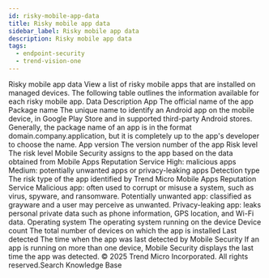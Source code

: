 ```yaml
---
id: risky-mobile-app-data
title: Risky mobile app data
sidebar_label: Risky mobile app data
description: Risky mobile app data
tags:
  - endpoint-security
  - trend-vision-one
---
```


 Risky mobile app data View a list of risky mobile apps that are installed on managed devices. The following table outlines the information available for each risky mobile app. Data Description App The official name of the app Package name The unique name to identify an Android app on the mobile device, in Google Play Store and in supported third-party Android stores. Generally, the package name of an app is in the format domain.company.application, but it is completely up to the app's developer to choose the name. App version The version number of the app Risk level The risk level Mobile Security assigns to the app based on the data obtained from Mobile Apps Reputation Service High: malicious apps Medium: potentially unwanted apps or privacy-leaking apps Detection type The risk type of the app identified by Trend Micro Mobile Apps Reputation Service Malicious app: often used to corrupt or misuse a system, such as virus, spyware, and ransomware. Potentially unwanted app: classified as grayware and a user may perceive as unwanted. Privacy-leaking app: leaks personal private data such as phone information, GPS location, and Wi-Fi data. Operating system The operating system running on the device Device count The total number of devices on which the app is installed Last detected The time when the app was last detected by Mobile Security If an app is running on more than one device, Mobile Security displays the last time the app was detected. © 2025 Trend Micro Incorporated. All rights reserved.Search Knowledge Base